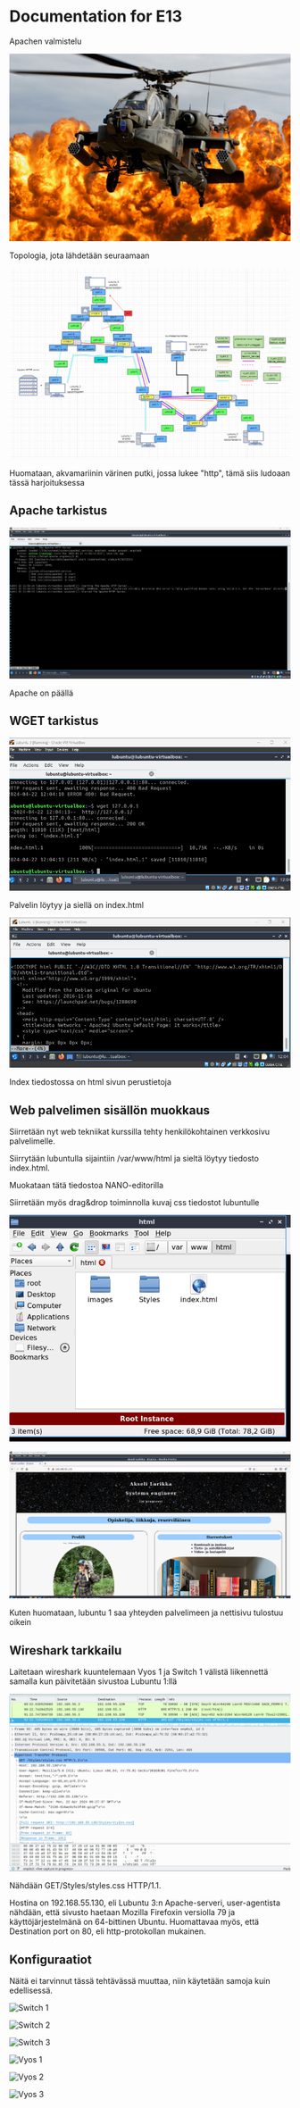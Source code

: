 # Documentation for E13

Apachen valmistelu

![apache](./E13/apache.jpg)

Topologia, jota lähdetään seuraamaan

![fyysinen topo](./E13/fyysinentopo.png)

Huomataan, akvamariinin värinen putki, jossa lukee "http", tämä siis ludoaan tässä harjoituksessa

## Apache tarkistus

![apache active](./E13/apcheactive.png)

Apache on päällä

## WGET tarkistus

![wget vastaa](./E13/wgetvastaa.png)

Palvelin löytyy ja siellä on index.html

![index](./E13/index.png)

Index tiedostossa on html sivun perustietoja

## Web palvelimen sisällön muokkaus

Siirretään nyt web tekniikat kurssilla tehty henkilökohtainen verkkosivu palvelimelle.

Siirrytään lubuntulla sijaintiin /var/www/html ja sieltä löytyy tiedosto index.html.

Muokataan tätä tiedostoa NANO-editorilla

Siirretään myös drag&drop toiminnolla kuvaj css tiedostot lubuntulle

![siirto](./E13/tietojensiirto.png)

![palvelin toimii](./E13/webpalvelintoimii.png)

Kuten huomataan, lubuntu 1 saa yhteyden palvelimeen ja nettisivu tulostuu oikein

## Wireshark tarkkailu

Laitetaan wireshark kuuntelemaan Vyos 1 ja Switch 1 välistä liikennettä samalla kun päivitetään sivustoa Lubuntu 1:llä

![wireshark](./E13/wiresharjk.png)

Nähdään GET/Styles/styles.css HTTP/1.1.

Hostina on 192.168.55.130, eli Lubuntu 3:n Apache-serveri, user-agentista nähdään, että sivusto haetaan Mozilla Firefoxin versiolla 79 ja käyttöjärjestelmänä on 64-bittinen Ubuntu. Huomattavaa myös, että Destination port on 80, eli http-protokollan mukainen.

## Konfiguraatiot

Näitä ei tarvinnut tässä tehtävässä muuttaa, niin käytetään samoja kuin edellisessä.

![Switch 1](./E12/E12-Switch1.cfg)

![Switch 2](./E12/E12-Switch2.cfg)

![Switch 3](./E12/E12-Switch3.cfg)

![Vyos 1](./E12/E12-Vyos1.cfg)

![Vyos 2](./E12/E12-Vyos2.cfg)

![Vyos 3](./E12/E12-Vyos3.cfg)
